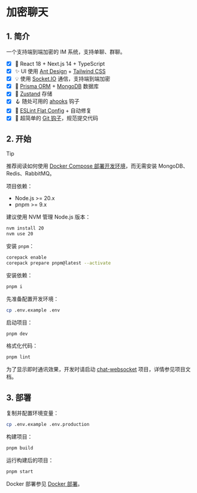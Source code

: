 # 加密聊天

## 1. 简介

一个支持端到端加密的 IM 系统，支持单聊、群聊。

- [x] 🚀 React 18 + Next.js 14 + TypeScript
- [x] ✨ UI 使用 [Ant Design](https://ant.design/) + [Tailwind CSS](https://tailwindcss.com/)
- [x] 💡 使用 [Socket.IO](https://socket.io/) 通信，支持端到端加密
- [x] 🥭 [Prisma ORM](https://www.prisma.io/) + [MongoDB](https://www.mongodb.com/) 数据库
- [x] 💾 [Zustand](https://github.com/pmndrs/zustand) 存储
- [x] 🪝 随处可用的 [ahooks](https://ahooks.js.org/) 钩子
- [x] 🎇 [ESLint Flat Config](https://eslint.org/docs/latest/use/configure/configuration-files-new) + 自动修复
- [x] 📐 超简单的 [Git 钩子](https://github.com/toplenboren/simple-git-hooks)，规范提交代码

## 2. 开始

> [!TIP]
> 推荐阅读如何使用 [Docker Compose 部署开发环境](./docs/develop/README.md)，而无需安装 MongoDB、Redis、RabbitMQ。

项目依赖：

- Node.js >= 20.x
- pnpm >= 9.x

建议使用 NVM 管理 Node.js 版本：

```bash
nvm install 20
nvm use 20
```

安装 `pnpm`：

```bash
corepack enable
corepack prepare pnpm@latest --activate
```

安装依赖：

```bash
pnpm i
```

先准备配置开发环境：

```bash
cp .env.example .env
```

启动项目：

```bash
pnpm dev
```

格式化代码：

```bash
pnpm lint
```

为了显示即时通讯效果，开发时请启动 [chat-websocket](https://github.com/summer-like-coding/chat-websocket) 项目，详情参见项目文档。

## 3. 部署

复制并配置环境变量：

```bash
cp .env.example .env.production
```

构建项目：

```bash
pnpm build
```

运行构建后的项目：

```bash
pnpm start
```

Docker 部署参见 [Docker 部署](./docs/deploy/README.md)。
